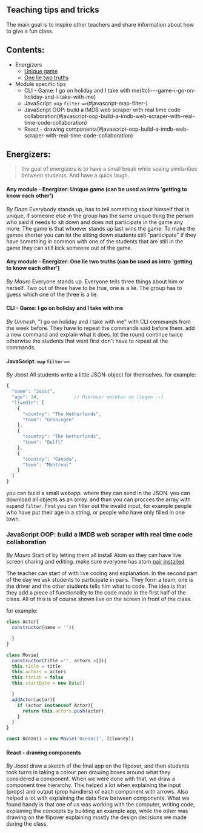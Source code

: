 ## Teaching tips and tricks
The main goal is to inspire other teachers and share information about how to give a fun class.

## Contents:
- Energizers
    + [Unique game](#any-module---energizer-unique-game-can-be-used-as-intro-getting-to-know-each-other)
    + [One lie two truths](#any-module---energizer-one-lie-two-truths-can-be-used-as-intro-getting-to-know-each-other)
- Module specific tips
    + CLI - Game: I go on holiday and I take with me(#cli---game-i-go-on-holiday-and-i-take-with-me)
    + JavaScript: `map` `filter` `=>`(#javascript-map-filter-)
    + JavaScript OOP: build a IMDB web scraper with real time code collaboration(#javascript-oop-build-a-imdb-web-scraper-with-real-time-code-collaboration)
    + React - drawing components(#javascript-oop-build-a-imdb-web-scraper-with-real-time-code-collaboration)
    

## Energizers:
> the goal of energizers is to have a small break while seeing similarities between students. And have a quick laugh.

#### Any module - Energizer: Unique game (can be used as intro 'getting to know each other')
*By Daan* Everybody stands up, has to tell something about himself that is unique, if someone else in the group has the same unique thing the person who said it needs to sit down and does not participate in the game any more. The game is that whoever stands up last wins the game. To make the games shorter you can let the sitting down students still "participate" if they have something in common with one of the students that are still in the game they can still kick someone out of the game.

#### Any module - Energizer: One lie two truths (can be used as intro 'getting to know each other')
*By Mauro* Everyone stands up. Everyone tells three things about him or herself. Two out of three have to be true, one is a lie. The group has to guess which one of the three is a lie.

#### CLI - Game: I go on holiday and I take with me
*By Unmesh*, "I go on holiday and I take with me" with CLI commands from the week before. They have to repeat the commands said before them. add a new command and explain what it does. let the round continue twice otherwise the students that went first don't have to repeat all the commands.

#### JavaScript: `map` `filter` `=>`
*By Joost* All students write a little JSON-object for themselves. for example:

```js
{
  "name": "Joost",
  "age": 34,             // Hierover mochten ze liegen :-)
  "livedIn": [
    {
      "country": "The Netherlands",
      "town": "Groningen"
    },
    {
      "country": "The Netherlands",
      "town": "Delft"
    },
    {
      "country": "Canada",
      "town": "Montreal"
    }
  ]
}
```

you can build a small webapp. where they can send in the JSON. you can download all objects as an array. and than you can procces the array with `map`and `filter`. First you can filter out the invalid input, for example people who have put their age in a string, or people who have only filled in one town.

### JavaScript OOP: build a IMDB web scraper with real time code collaboration
*By Mauro* Start of by letting them all install Atom so they can have live screen sharing and editing. make sure everyone has atom [pair installed](https://atom.io/packages/atom-pair)

The teacher can start of with live coding and explanation. In the second part of the day we ask students to participate in pairs. They form a team, one is the driver and the other students tells him what to code. The idea is that they add a piece of functionality to the code made in the first half of the class. All of this is of course shown live on the screen in front of the class.

for example:
```js
class Actor{
  constructor(name = ''){

  }
}
```

```js
class Movie{
  constructor(title ='', actors =[]){
  this.title = title
  this.actors = actors
  this.finish = false
  this.startDate = new Date()

  }
  addActor(actor){
    if (actor instanceof Actor){
      return this.actors.push(actor)
    }
  }
}

const Ocean11 = new Movie('Ocean11', [Clooney])
```


#### React - drawing components
*By Joost* draw a sketch of the final app on the flipover, and then students took turns in taking a colour pen drawing boxes around what they considered a component. When we were done with that, we draw a component tree hierarchy. This helped a lot when explaining the input (props) and output (prop handlers) of each component with arrows. Also helped a lot with explaining the data flow between components. What we found handy is that one of us was working with the computer, writing code, explaining the concepts by building an example app, while the other was drawing on the flipover explaining mostly the design decisions we made during the class.
